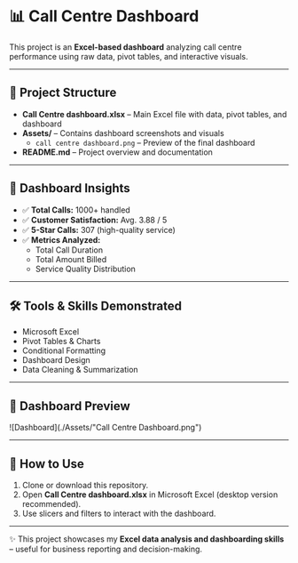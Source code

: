 # 📊 Call Centre Dashboard

This project is an **Excel-based dashboard** analyzing call centre performance using raw data, pivot tables, and interactive visuals.  

---

## 📂 Project Structure
- **Call Centre dashboard.xlsx** – Main Excel file with data, pivot tables, and dashboard  
- **Assets/** – Contains dashboard screenshots and visuals  
  - `call centre dashboard.png` – Preview of the final dashboard  
- **README.md** – Project overview and documentation  

---

## 🔑 Dashboard Insights
- ✅ **Total Calls:** 1000+ handled  
- ✅ **Customer Satisfaction:** Avg. 3.88 / 5  
- ✅ **5-Star Calls:** 307 (high-quality service)  
- ✅ **Metrics Analyzed:**  
  - Total Call Duration  
  - Total Amount Billed  
  - Service Quality Distribution  

---

## 🛠 Tools & Skills Demonstrated
- Microsoft Excel  
- Pivot Tables & Charts  
- Conditional Formatting  
- Dashboard Design  
- Data Cleaning & Summarization  

---

## 📸 Dashboard Preview
![Dashboard](./Assets/"Call Centre Dashboard.png")

---

## 📌 How to Use
1. Clone or download this repository.  
2. Open **Call Centre dashboard.xlsx** in Microsoft Excel (desktop version recommended).  
3. Use slicers and filters to interact with the dashboard.  

---

✨ This project showcases my **Excel data analysis and dashboarding skills** – useful for business reporting and decision-making.
